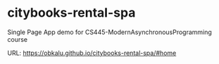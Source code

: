 # citybooks-rental-spa
Single Page App demo for CS445-ModernAsynchronousProgramming course

URL: https://obkalu.github.io/citybooks-rental-spa/#home
